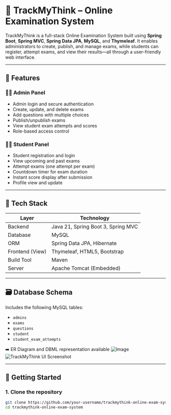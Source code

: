 # 🧠 TrackMyThink – Online Examination System

TrackMyThink is a full-stack Online Examination System built using **Spring Boot**, **Spring MVC**, **Spring Data JPA**, **MySQL**, and **Thymeleaf**. It enables administrators to create, publish, and manage exams, while students can register, attempt exams, and view their results—all through a user-friendly web interface.

---

## 📌 Features

### 👩‍💼 Admin Panel
- Admin login and secure authentication
- Create, update, and delete exams
- Add questions with multiple choices
- Publish/unpublish exams
- View student exam attempts and scores
- Role-based access control

### 👨‍🎓 Student Panel
- Student registration and login
- View upcoming and past exams
- Attempt exams (one attempt per exam)
- Countdown timer for exam duration
- Instant score display after submission
- Profile view and update

---

## 🧱 Tech Stack

| Layer             | Technology                         |
|------------------|-------------------------------------|
| Backend           | Java 21, Spring Boot 3, Spring MVC |
| Database          | MySQL                              |
| ORM               | Spring Data JPA, Hibernate          |
| Frontend (View)   | Thymeleaf, HTML5, Bootstrap         |
| Build Tool        | Maven                              |
| Server            | Apache Tomcat (Embedded)           |

---

## 🗃️ Database Schema

Includes the following MySQL tables:
- `admins`
- `exams`
- `questions`
- `student`
- `student_exam_attempts`

➡️ ER Diagram and DBML representation available 
![Image](https://github.com/user-attachments/assets/81c501de-0e34-4bfc-8e2f-ec14c47b4716)
![TrackMyThink UI Screenshot](https://github.com/user-attachments/assets/81c501de-0e34-4bfc-8e2f-ec14c47b4716)


---

## 🚀 Getting Started

### 1. Clone the repository
```bash
git clone https://github.com/your-username/trackmythink-online-exam-system.git
cd trackmythink-online-exam-system
